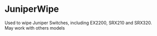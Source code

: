 # JuniperWipe
Used to wipe Juniper Switches, including EX2200, SRX210 and SRX320. May work with others models
